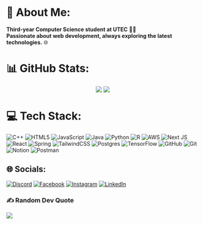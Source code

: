 # 💫 About Me:
 **Third-year Computer Science student at UTEC**  👨‍💻<br> **Passionate about web development, always exploring the latest technologies.** 🌐
 
# 📊 GitHub Stats:
<div align="center">
  <img src="https://github-readme-streak-stats.herokuapp.com/?user=joaquinsalinas06&theme=vue-dark&hide_border=false"/>
  <img src="https://github-readme-stats.vercel.app/api/top-langs/?username=joaquinsalinas06&theme=vue-dark&hide_border=false&include_all_commits=false&count_private=false&layout=compact"/>
</div>

# 💻 Tech Stack:
![C++](https://img.shields.io/badge/c++-%2300599C.svg?style=for-the-badge&logo=c%2B%2B&logoColor=white) ![HTML5](https://img.shields.io/badge/html5-%23E34F26.svg?style=for-the-badge&logo=html5&logoColor=white) ![JavaScript](https://img.shields.io/badge/javascript-%23323330.svg?style=for-the-badge&logo=javascript&logoColor=%23F7DF1E) ![Java](https://img.shields.io/badge/java-%23ED8B00.svg?style=for-the-badge&logo=openjdk&logoColor=white) ![Python](https://img.shields.io/badge/python-3670A0?style=for-the-badge&logo=python&logoColor=ffdd54) ![R](https://img.shields.io/badge/r-%23276DC3.svg?style=for-the-badge&logo=r&logoColor=white) ![AWS](https://img.shields.io/badge/AWS-%23FF9900.svg?style=for-the-badge&logo=amazon-aws&logoColor=white) ![Next JS](https://img.shields.io/badge/Next-black?style=for-the-badge&logo=next.js&logoColor=white) ![React](https://img.shields.io/badge/react-%2320232a.svg?style=for-the-badge&logo=react&logoColor=%2361DAFB) ![Spring](https://img.shields.io/badge/spring-%236DB33F.svg?style=for-the-badge&logo=spring&logoColor=white) ![TailwindCSS](https://img.shields.io/badge/tailwindcss-%2338B2AC.svg?style=for-the-badge&logo=tailwind-css&logoColor=white) ![Postgres](https://img.shields.io/badge/postgres-%23316192.svg?style=for-the-badge&logo=postgresql&logoColor=white) ![TensorFlow](https://img.shields.io/badge/TensorFlow-%23FF6F00.svg?style=for-the-badge&logo=TensorFlow&logoColor=white) ![GitHub](https://img.shields.io/badge/github-%23121011.svg?style=for-the-badge&logo=github&logoColor=white) ![Git](https://img.shields.io/badge/git-%23F05033.svg?style=for-the-badge&logo=git&logoColor=white)  ![Notion](https://img.shields.io/badge/Notion-%23000000.svg?style=for-the-badge&logo=notion&logoColor=white) ![Postman](https://img.shields.io/badge/Postman-FF6C37?style=for-the-badge&logo=postman&logoColor=white)

## 🌐 Socials:
[![Discord](https://img.shields.io/badge/Discord-%237289DA.svg?logo=discord&logoColor=white)](https://discord.gg/joaquinsalinas7858) [![Facebook](https://img.shields.io/badge/Facebook-%231877F2.svg?logo=Facebook&logoColor=white)](https://www.facebook.com/salinsuwu/) [![Instagram](https://img.shields.io/badge/Instagram-%23E4405F.svg?logo=Instagram&logoColor=white)](https://instagram.com/salinsuwu) [![LinkedIn](https://img.shields.io/badge/LinkedIn-%230077B5.svg?logo=linkedin&logoColor=white)](www.linkedin.com/in/joaquin-mauricio-salinas-salas-a19a90257) 

### ✍️ Random Dev Quote
![](https://quotes-github-readme.vercel.app/api?type=horizontal&theme=radical)
